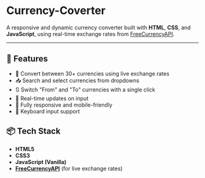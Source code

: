 # Currency-Coverter

A responsive and dynamic currency converter built with **HTML**, **CSS**, and **JavaScript**, using real-time exchange rates from [FreeCurrencyAPI](https://freecurrencyapi.com/).

---

## 🌟 Features

- 🔄 Convert between 30+ currencies using live exchange rates
- 📥 Search and select currencies from dropdowns
- 🔃 Switch "From" and "To" currencies with a single click
- 🎯 Real-time updates on input
- 📱 Fully responsive and mobile-friendly
- 🧠 Keyboard input support

## 📦 Tech Stack

- **HTML5**
- **CSS3**
- **JavaScript (Vanilla)**
- **[FreeCurrencyAPI](https://freecurrencyapi.com/)** (for live exchange rates)



